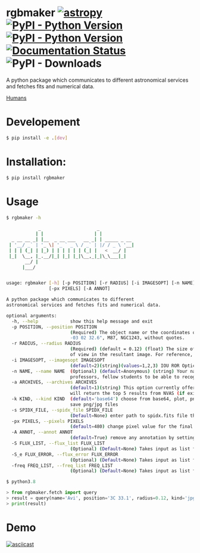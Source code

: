 # rgbmaker  [![astropy](http://img.shields.io/badge/powered%20by-AstroPy-orange.svg?style=flat)](http://www.astropy.org/)   [![PyPI - Python Version](https://img.shields.io/pypi/v/rgbmaker.svg)](https://pypi.org/project/rgbmaker/) [![PyPI - Python Version](https://img.shields.io/pypi/pyversions/rgbmaker)](https://pypi.org/project/rgbmaker/) [![Documentation Status](https://readthedocs.org/projects/rgbmaker/badge/?version=latest)](https://rgbmaker.readthedocs.io/en/latest/?badge=latest) ![PyPI - Downloads](https://img.shields.io/pypi/dm/rgbmaker)
A python package which communicates to different astronomical services and fetches fits and numerical data.

[Humans](humans.txt)



# Developement
```bash
$ pip install -e .[dev]
```

# Installation:
```bash
$ pip install rgbmaker
```

# Usage
```bash
$ rgbmaker -h

            _                     _             
           | |                   | |            
  _ __ __ _| |__  _ __ ___   __ _| | _____ _ __ 
 | '__/ _` | '_ \| '_ ` _ \ / _` | |/ / _ \ '__|
 | | | (_| | |_) | | | | | | (_| |   <  __/ |   
 |_|  \__, |_.__/|_| |_| |_|\__,_|_|\_\___|_|   
       __/ |                                    
      |___/                                     


usage: rgbmaker [-h] [-p POSITION] [-r RADIUS] [-i IMAGESOPT] [-n NAME] [-a ARCHIVES] [-k KIND] [-s SPIDX_FILE]
                [-px PIXELS] [-A ANNOT]

A python package which communicates to different 
astronomical services and fetches fits and numerical data.

optional arguments:
  -h, --help            show this help message and exit
  -p POSITION, --position POSITION
                        (Required) The object name or the coordinates of the object in the FK5 (J2000) system. Ex: "14 09 48.86
                        -03 02 32.6", M87, NGC1243, without quotes.
  -r RADIUS, --radius RADIUS
                        (Required) (default = 0.12) (float) The size of the image in degrees, this size will be used for the field
                        of view in the resultant image. For reference, in the night sky, the moon is about 0.52 degrees across.
  -i IMAGESOPT, --imagesopt IMAGESOPT
                        (default=2)(string)(values=1,2,3) IOU ROR Optical (option = 1) Composite Contours on DSS2R (option = 2)
  -n NAME, --name NAME  (Optional) (default=Anonymous) (string) Your name will be displayed on the image enabling mentors,
                        professors, fellow students to be able to recognize your work. Credit is important!
  -a ARCHIVES, --archives ARCHIVES
                        (default=1)(string) This option currently offers access to the NVAS image archive. Selecting this option
                        will return the top 5 results from NVAS (if exists). These can be downloaded as .imfits files
  -k KIND, --kind KIND  (default='base64') choose from base64, plot, png, jpg to show base64 of resultant image, plot on output,
                        save png/jpg files
  -s SPIDX_FILE, --spidx_file SPIDX_FILE
                        (Default=None) enter path to spidx.fits file that contains spectral index data.
  -px PIXELS, --pixels PIXELS
                        (default=480) change pixel value for the final resulatant image.
  -A ANNOT, --annot ANNOT
                        (default=True) remove any annotation by setting this to False.
  -S FLUX_LIST, --flux_list FLUX_LIST
                        (Optional) (Default=None) Takes input as list for spectral index calculation.
  -S_e FLUX_ERROR, --flux_error FLUX_ERROR
                        (Optional) (Default=None) Takes input as list for spectral index calculation.
  -freq FREQ_LIST, --freq_list FREQ_LIST
                        (Optional) (Default=None) Takes input as list for spectral index calculation.
```

```py
$ python3.8

> from rgbmaker.fetch import query
> result = query(name='Avi', position='3C 33.1', radius=0.12, kind='jpg')
> print(result)
```
# Demo


[![asciicast](https://asciinema.org/a/uvMgrVQBJwUCmR3C22J7qxBMA.svg)](https://asciinema.org/a/uvMgrVQBJwUCmR3C22J7qxBMA)

